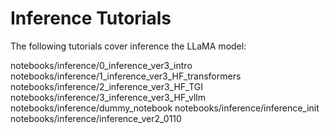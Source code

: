 # Inference Tutorials

The following tutorials cover inference the LLaMA model:

<!-- - [Pretrain Notebook 1](../notebooks/inference/inference_1.ipynb)
- [Pretrain Notebook 2](../notebooks/inference/inference_2.ipynb) -->

notebooks/inference/0_inference_ver3_intro
notebooks/inference/1_inference_ver3_HF_transformers
notebooks/inference/2_inference_ver3_HF_TGI
notebooks/inference/3_inference_ver3_HF_vllm
notebooks/inference/dummy_notebook
notebooks/inference/inference_init
notebooks/inference/inference_ver2_0110